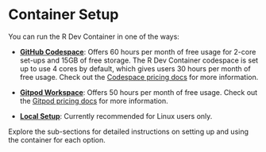 # Container Setup

You can run the R Dev Container in one of the ways:

- **[GitHub Codespace](github_codespace/creating_codespace.md)**:
  Offers 60 hours per month of free usage for 2-core set-ups and
  15GB of free storage. The R Dev Container codespace is set up
  to use 4 cores by default, which gives users 30 hours per month
  of free usage. Check out the [Codespace pricing docs](https://docs.github.com/en/billing/managing-billing-for-github-codespaces/about-billing-for-github-codespaces#about-github-codespaces-pricing)
  for more information.

- **[Gitpod Workspace](gitpod_workspace/workspacestart.md)**:
  Offers 50 hours per month of free usage. Check out the
  [Gitpod pricing docs](https://www.gitpod.io/pricing) for more information.

- **[Local Setup](local_setup)**: Currently recommended for Linux users only.

Explore the sub-sections for detailed instructions on setting up and using the
container for each option.
